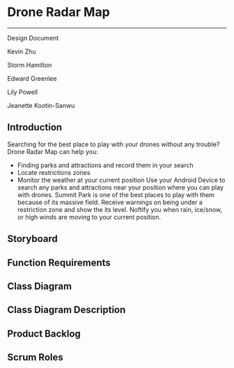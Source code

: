 # Drone Radar Map

---

Design Document

Kevin Zhu

Storm Hamilton

Edward Greenlee

Lily Powell

Jeanette Kootin-Sanwu

## Introduction
Searching for the best place to play with your drones without any trouble? Drone Radar Map can help you:
- Finding parks and attractions and record them in your search
- Locate restrictions zones
- Monitor the weather at your current position
Use your Android Device to search any parks and attractions near your position where you can play with drones. Summit Park is one of the best places to play with them because of its massive field. Receive warnings on being under a restriction zone and show the its level. Noftify you when rain, ice/snow, or high winds are moving to your current position.
## Storyboard

## Function Requirements

## Class Diagram

## Class Diagram Description

## Product Backlog

## Scrum Roles
